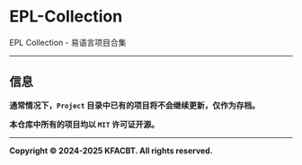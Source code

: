 # EPL-Collection

EPL Collection - 易语言项目合集

---

## 信息

**通常情况下，`Project` 目录中已有的项目将不会继续更新，仅作为存档。**

**本仓库中所有的项目均以 `MIT` 许可证开源。**

---

**Copyright © 2024-2025 KFACBT. All rights reserved.**
